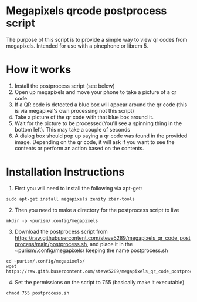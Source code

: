 # Megapixels qrcode postprocess script
The purpose of this script is to provide a simple way to view qr codes from megapixels. Intended for use with a pinephone or librem 5.

# How it works
1. Install the postprocess script (see below)
2. Open up megapixels and move your phone to take a picture of a qr code.
3. If a QR code is detected a blue box will appear around the qr code (this is via megapixel's own processing not this script)
4. Take a picture of the qr code with that blue box around it.
5. Wait for the picture to be processed(You'll see a spinning thing in the bottom left). This may take a couple of seconds
6. A dialog box should pop up saying a qr code was found in the provided image. Depending on the qr code, it will ask if you want to see the contents or perform an action based on the contents. 

# Installation Instructions
1. First you will need to install the following via apt-get:
```
sudo apt-get install megapixels zenity zbar-tools
```
2. Then you need to make a directory for the postprocess script to live
```
mkdir -p ~purism/.config/megapixels
```
3. Download the postprocess script from https://raw.githubusercontent.com/steve5289/megapixels_qr_code_postprocess/main/postprocess.sh, and place it in the ~purism/.config/megapixels/ keeping the name postprocess.sh
```
cd ~purism/.config/megapixels/
wget https://raw.githubusercontent.com/steve5289/megapixels_qr_code_postprocess/main/postprocess.sh
```
4. Set the permissions on the script to 755 (basically make it executable)
```
chmod 755 postprocess.sh
```

